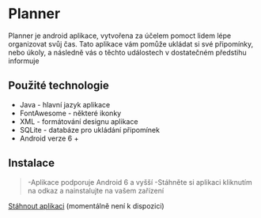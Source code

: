 # Planner

Planner je android aplikace, vytvořena za účelem pomoct lidem lépe organizovat svůj čas.
Tato aplikace vám pomůže ukládat si své připomínky, nebo úkoly, a následně vás o těchto událostech v dostatečném předstihu informuje

## Použité technologie

- Java - hlavní jazyk aplikace
- FontAwesome - některé ikonky
- XML - formátování designu aplikace
- SQLite - databáze pro ukládání připomínek
- Android verze 6 +

## Instalace
>-Aplikace podporuje Android 6 a vyšší
>-Stáhněte si aplikaci kliknutím na odkaz a nainstalujte na vašem zařízení

[Stáhnout aplikaci](https://github.com/zampey) (momentálně není k dispozici)

